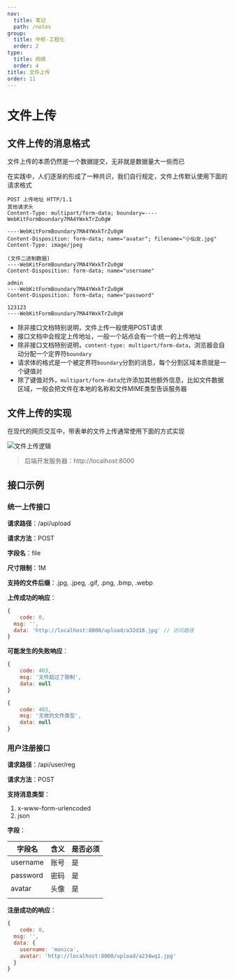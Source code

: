 ```yaml
---
nav:
  title: 笔记
  path: /notes
group:
  title: 中枢-工程化
  order: 2
type:
  title: 网络
  order: 4
title: 文件上传
order: 11
---
```


# 文件上传

## 文件上传的消息格式
文件上传的本质仍然是一个数据提交，无非就是数据量大一些而已

在实践中，人们逐渐的形成了一种共识，我们自行规定，文件上传默认使用下面的请求格式

```
POST 上传地址 HTTP/1.1
其他请求头
Content-Type: multipart/form-data; boundary=----WebKitFormBoundary7MA4YWxkTrZu0gW

----WebKitFormBoundary7MA4YWxkTrZu0gW
Content-Disposition: form-data; name="avatar"; filename="小仙女.jpg"
Content-Type: image/jpeg

(文件二进制数据)
----WebKitFormBoundary7MA4YWxkTrZu0gW
Content-Disposition: form-data; name="username"

admin
----WebKitFormBoundary7MA4YWxkTrZu0gW
Content-Disposition: form-data; name="password"

123123
----WebKitFormBoundary7MA4YWxkTrZu0gW
```

- 除非接口文档特别说明，文件上传一般使用POST请求
- 接口文档中会规定上传地址，一般一个站点会有一个统一的上传地址
- 除非接口文档特别说明，`content-type: multipart/form-data`，浏览器会自动分配一个定界符`boundary`
- 请求体的格式是一个被定界符`boundary`分割的消息，每个分割区域本质就是一个键值对
- 除了键值对外，`multipart/form-data`允许添加其他额外信息，比如文件数据区域，一般会把文件在本地的名称和文件MIME类型告诉服务器

## 文件上传的实现

在现代的网页交互中，带表单的文件上传通常使用下面的方式实现

![文件上传逻辑](http://mdrs.yuanjin.tech/img/20210917132919.png)

> 后端开发服务器：http://localhost:8000

## 接口示例

### 统一上传接口

**请求路径**：/api/upload

**请求方法**：POST

**字段名**：file

**尺寸限制**：1M

**支持的文件后缀**：.jpg, .jpeg, .gif, .png, .bmp, .webp

**上传成功的响应**：

```js
{
	code: 0,
  msg: '',
  data: 'http://localhost:8000/upload/a32d18.jpg' // 访问路径
}
```

**可能发生的失败响应**：

```js
{
	code: 403,
	msg: '文件超过了限制',
	data: null
}
```

```js
{
	code: 403,
	msg: '无效的文件类型',
	data: null
}
```

### 用户注册接口

**请求路径**：/api/user/reg

**请求方法**：POST

**支持消息类型**：

1. x-www-form-urlencoded
2. json

**字段**：

| 字段名   | 含义 | 是否必须 |
| -------- | ---- | -------- |
| username | 账号 | 是       |
| password | 密码 | 是       |
| avatar   | 头像 | 是       |
|          |      |          |

**注册成功的响应**：

```js
{
	code: 0,
  msg: '',
  data: {
    username: 'monica',
    avatar: 'http://localhost:8000/upload/a234wq1.jpg'
  }
}
```


